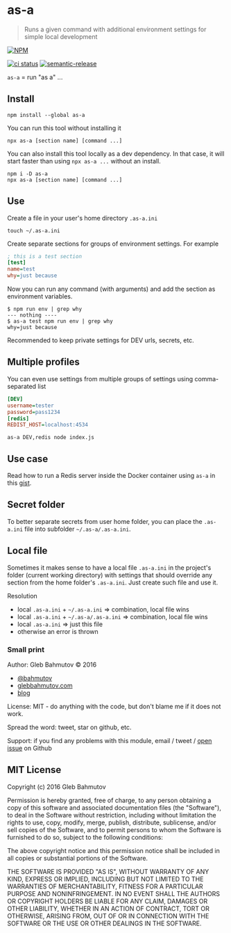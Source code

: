 # as-a
> Runs a given command with additional environment settings for simple local development

[![NPM][as-a-icon] ][as-a-url]

[![ci status][ci image]][ci url]
[![semantic-release][semantic-image] ][semantic-url]

`as-a` = run "as a" ...

## Install

    npm install --global as-a

You can run this tool without installing it

    npx as-a [section name] [command ...]

You can also install this tool locally as a dev dependency. In that case, it will start faster than using `npx as-a ...` without an install.

    npm i -D as-a
    npx as-a [section name] [command ...]

## Use

Create a file in your user's home directory `.as-a.ini`

    touch ~/.as-a.ini

Create separate sections for groups of environment settings. For example

```ini
; this is a test section
[test]
name=test
why=just because
```

Now you can run any command (with arguments) and add the section as environment variables.

    $ npm run env | grep why
    --- nothing ----
    $ as-a test npm run env | grep why
    why=just because

Recommended to keep private settings for DEV urls, secrets, etc.

## Multiple profiles

You can even use settings from multiple groups of settings using comma-separated list

```ini
[DEV]
username=tester
password=pass1234
[redis]
REDIST_HOST=localhost:4534
```

    as-a DEV,redis node index.js

## Use case

Read how to run a Redis server inside the Docker container using `as-a` in this
[gist](https://gist.github.com/bahmutov/f09b5895f5bb0f2a13f5).

## Secret folder

To better separate secrets from user home folder, you can place the `.as-a.ini` file
into subfolder `~/.as-a/.as-a.ini`.

## Local file

Sometimes it makes sense to have a local file `.as-a.ini` in the project's
folder (current working directory) with settings that should override
any section from the home folder's `.as-a.ini`. Just create such file and use
it.

Resolution

- local `.as-a.ini` + `~/.as-a.ini` => combination, local file wins
- local `.as-a.ini` + `~/.as-a/.as-a.ini` => combination, local file wins
- local `.as-a.ini` => just this file
- otherwise an error is thrown

### Small print

Author: Gleb Bahmutov &copy; 2016

* [@bahmutov](https://twitter.com/bahmutov)
* [glebbahmutov.com](https://glebbahmutov.com)
* [blog](https://glebbahmutov.com/blog/)

License: MIT - do anything with the code, but don't blame me if it does not work.

Spread the word: tweet, star on github, etc.

Support: if you find any problems with this module, email / tweet /
[open issue](https://github.com/bahmutov/as-a/issues) on Github

## MIT License

Copyright (c) 2016 Gleb Bahmutov

Permission is hereby granted, free of charge, to any person
obtaining a copy of this software and associated documentation
files (the "Software"), to deal in the Software without
restriction, including without limitation the rights to use,
copy, modify, merge, publish, distribute, sublicense, and/or sell
copies of the Software, and to permit persons to whom the
Software is furnished to do so, subject to the following
conditions:

The above copyright notice and this permission notice shall be
included in all copies or substantial portions of the Software.

THE SOFTWARE IS PROVIDED "AS IS", WITHOUT WARRANTY OF ANY KIND,
EXPRESS OR IMPLIED, INCLUDING BUT NOT LIMITED TO THE WARRANTIES
OF MERCHANTABILITY, FITNESS FOR A PARTICULAR PURPOSE AND
NONINFRINGEMENT. IN NO EVENT SHALL THE AUTHORS OR COPYRIGHT
HOLDERS BE LIABLE FOR ANY CLAIM, DAMAGES OR OTHER LIABILITY,
WHETHER IN AN ACTION OF CONTRACT, TORT OR OTHERWISE, ARISING
FROM, OUT OF OR IN CONNECTION WITH THE SOFTWARE OR THE USE OR
OTHER DEALINGS IN THE SOFTWARE.

[as-a-icon]: https://nodei.co/npm/as-a.svg?downloads=true
[as-a-url]: https://npmjs.org/package/as-a
[semantic-image]: https://img.shields.io/badge/%20%20%F0%9F%93%A6%F0%9F%9A%80-semantic--release-e10079.svg
[semantic-url]: https://github.com/semantic-release/semantic-release

[ci image]: https://github.com/bahmutov/as-a/workflows/ci/badge.svg?branch=master
[ci url]: https://github.com/bahmutov/as-a/actions
